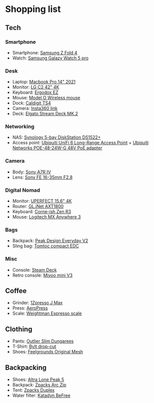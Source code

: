 # Shopping list

## Tech

### Smartphone

* Smartphone: [Samsung Z Fold 4](https://amzn.to/3X9G9QD)
* Watch: [Samsung Galazy Watch 5 pro](https://amzn.to/3g4k85j)

### Desk

* Laptop: [Macbook Pro 14" 2021](https://amzn.to/3g9KrHa)
* Monitor: [LG C2 42" 4K](https://amzn.to/3AkGaaR)
* Keyboard: [Ergodox EZ](https://ergodox-ez.com/)
* Mouse: [Model O Wireless mouse](https://amzn.to/3UBUfZs)
* Dock: [Caldigit TS4](https://amzn.to/3Ocmnjr)
* Camera: [Insta360 link](https://amzn.to/3hKi0js)
* Deck: [Elgato Stream Deck MK.2](https://amzn.to/3hKi0js)

### Networking

* NAS: [Synology 5-bay DiskStation DS1522+](https://amzn.to/3g9huuV)
* Access point: [Ubiquiti UniFi 6 Long-Range Access Point](https://amzn.to/3twNlsz) + [Ubiquiti Networks POE-48-24W-G 48V PoE adapter](https://amzn.to/3EK5Tw5)

### Camera

* Body: [Sony A7R IV](https://amzn.to/3TFTRYw)
* Lens: [Sony FE 16-35mm F2.8](https://amzn.to/3TFTRYw)

### Digital Nomad

* Monitor: [UPERFECT 15.6" 4K](https://amzn.to/3GkgIWw)
* Router: [GL.iNet AXT1800](https://amzn.to/3TEwBdu)
* Keyboard: [Corne-ish Zen R3](https://lowprokb.ca/products/corne-ish-zen)
* Mouse: [Logitech MX Anywhere 3](https://amzn.to/3UFocrF)

### Bags
* Backpack: [Peak Design Everyday V2](https://amzn.to/3O9UKaI)
* Sling bag: [Tomtoc compact EDC](https://amzn.to/3AeO2KH)

### Misc

* Console: [Steam Deck](https://store.steampowered.com/steamdeck)
* Retro console: [Miyoo mini V3](https://miyoo.aliexpress.com/store/1101949807)

## Coffee

* Grinder: [1Zpresso J Max](https://amzn.to/3VhBsCT)
* Press: [AeroPress](https://amzn.to/3VhBsCT)
* Scale: [Weightman Espresso scale](https://amzn.to/3VhBsCT)

## Clothing

* Pants: [Outlier Slim Dungarees](https://outlier.nyc/collections/pants/products/slim-dungarees)
* T-Shirt: [Bylt drop-cut](https://byltbasics.com/products/drop-cut-shirt)
* Shoes: [Feelgrounds Original Mesh](https://www.feelgrounds.com/products/original-mesh-all-black)

## Backpacking

* Shoes: [Altra Lone Peak 5](https://amzn.to/3UHkHAO)
* Backpack: [Zpacks Arc Zip](https://zpacks.com/products/arc-zip-backpack)
* Tent: [Zpacks Duplex](https://zpacks.com/products/duplex-tent)
* Water filter: [Katadyn BeFree](https://amzn.to/3UJwoXS)
